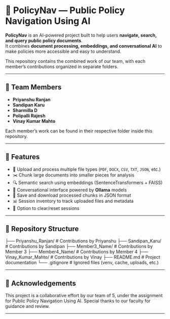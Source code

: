 # 📂 PolicyNav — Public Policy Navigation Using AI

**PolicyNav** is an AI-powered project built to help users **navigate, search, and query public policy documents**.  
It combines **document processing, embeddings, and conversational AI** to make policies more accessible and easy to understand.  

This repository contains the combined work of our team, with each member’s contributions organized in separate folders.

---

## 👥 Team Members

- **Priyanshu Ranjan**  
- **Sandipan Karu**  
- **Sharmilla D**  
- **Polipalli Rajesh**  
- **Vinay Kumar Mahto**

Each member’s work can be found in their respective folder inside this repository.

---

## 🚀 Features

- 📑 Upload and process multiple file types (`PDF`, `DOCX`, `CSV`, `TXT`, `JSON`, etc.)  
- ✂️ Chunk large documents into smaller pieces for analysis  
- 🔍 Semantic search using embeddings (SentenceTransformers + FAISS)  
- 🤖 Conversational interface powered by **Ollama** models  
- 💾 Save and download processed chunks in JSON format  
- 📊 Session inventory to track uploaded files and metadata  
- 🧹 Option to clear/reset sessions  

---

## 📂 Repository Structure

├── Priyanshu_Ranjan/   # Contributions by Priyanshu
├── Sandipan_Karu/   # Contributions by Sandipan
├── Member3_Name/   # Contributions by Member 3
├── Member4_Name/   # Contributions by Member 4
├── Vinay_Kumar_Mahto/   # Contributions by Vinay
├── README.md   # Project documentation
└── .gitignore # Ignored files (venv, cache, uploads, etc.)

---

## 🎯 Acknowledgements

This project is a collaborative effort by our team of 5, under the assignment for Public Policy Navigation Using AI.
Special thanks to our faculty for guidance and review.

---

